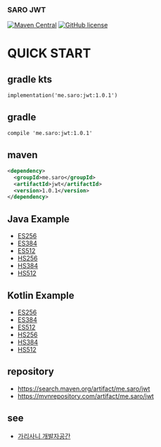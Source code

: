 ### SARO JWT
[![Maven Central](https://maven-badges.herokuapp.com/maven-central/me.saro/jwt/badge.svg)](https://maven-badges.herokuapp.com/maven-central/me.saro/jwt)
[![GitHub license](https://img.shields.io/github/license/saro-lab/jwt.svg)](https://github.com/saro-lab/jwt/blob/master/LICENSE)

# QUICK START

## gradle kts
```
implementation('me.saro:jwt:1.0.1')
```

## gradle
```
compile 'me.saro:jwt:1.0.1'
```

## maven
``` xml
<dependency>
  <groupId>me.saro</groupId>
  <artifactId>jwt</artifactId>
  <version>1.0.1</version>
</dependency>
```

## Java Example
- [ES256](https://github.com/saro-lab/jwt/blob/main/src/test/java/me/saro/jwt/java/es/ES256.java)
- [ES384](https://github.com/saro-lab/jwt/blob/main/src/test/java/me/saro/jwt/java/es/ES384.java)
- [ES512](https://github.com/saro-lab/jwt/blob/main/src/test/java/me/saro/jwt/java/es/ES512.java)
- [HS256](https://github.com/saro-lab/jwt/blob/main/src/test/java/me/saro/jwt/java/hs/HS256.java)
- [HS384](https://github.com/saro-lab/jwt/blob/main/src/test/java/me/saro/jwt/java/hs/HS384.java)
- [HS512](https://github.com/saro-lab/jwt/blob/main/src/test/java/me/saro/jwt/java/hs/HS512.java)

## Kotlin Example
- [ES256](https://github.com/saro-lab/jwt/blob/main/src/test/kotlin/me/saro/jwt/kotlin/es/ES256.kt)
- [ES384](https://github.com/saro-lab/jwt/blob/main/src/test/kotlin/me/saro/jwt/kotlin/es/ES384.kt)
- [ES512](https://github.com/saro-lab/jwt/blob/main/src/test/kotlin/me/saro/jwt/kotlin/es/ES512.kt)
- [HS256](https://github.com/saro-lab/jwt/blob/main/src/test/kotlin/me/saro/jwt/kotlin/hs/HS256.kt)
- [HS384](https://github.com/saro-lab/jwt/blob/main/src/test/kotlin/me/saro/jwt/kotlin/hs/HS384.kt)
- [HS512](https://github.com/saro-lab/jwt/blob/main/src/test/kotlin/me/saro/jwt/kotlin/hs/HS512.kt)


## repository
- https://search.maven.org/artifact/me.saro/jwt
- https://mvnrepository.com/artifact/me.saro/jwt

## see
- [가리사니 개발자공간](https://gs.saro.me)

